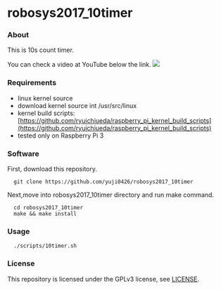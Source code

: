 # robosys2017_10timer

### About

This is 10s count timer.

You can check a video at YouTube below the link.
[![](http://img.youtube.com/vi/lmVNsVrPu68/0.jpg)](https://www.youtube.com/watch?v=lmVNsVrPu68)


### Requirements

  * linux kernel source
  * download kernel source int /usr/src/linux
  * kernel build scripts:[https://github.com/ryuichiueda/raspberry_pi_kernel_build_scripts](https://github.com/ryuichiueda/raspberry_pi_kernel_build_scripts)
  * tested only on Raspberry Pi 3
  
  
### Software

First, download this repository.
```
  git clone https://github.com/yuji0426/robosys2017_10timer
```

  
Next,move into robosys2017_10timer directory and run make command.
```
  cd robosys2017_10timer
  make && make install
```
  
  
### Usage
```
  ./scripts/10timer.sh
```
  
### License

This repository is licensed under the GPLv3 license, see [LICENSE](./LICENSE).

